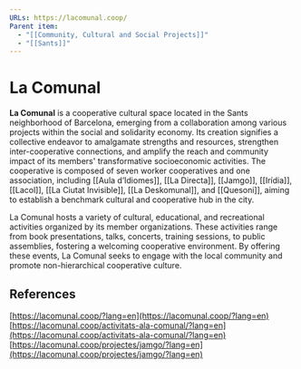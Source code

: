 ```yaml
---
URLs: https://lacomunal.coop/
Parent item:
  - "[[Community, Cultural and Social Projects]]"
  - "[[Sants]]"
---
```

# La Comunal

**La Comunal** is a cooperative cultural space located in the Sants neighborhood of Barcelona, emerging from a collaboration among various projects within the social and solidarity economy. Its creation signifies a collective endeavor to amalgamate strengths and resources, strengthen inter-cooperative connections, and amplify the reach and community impact of its members' transformative socioeconomic activities. The cooperative is composed of seven worker cooperatives and one association, including [[Aula d’Idiomes]], [[La Directa]], [[Jamgo]], [[Irídia]], [[Lacol]], [[La Ciutat Invisible]], [[La Deskomunal]], and [[Quesoni]], aiming to establish a benchmark cultural and cooperative hub in the city.

La Comunal hosts a variety of cultural, educational, and recreational activities organized by its member organizations. These activities range from book presentations, talks, concerts, training sessions, to public assemblies, fostering a welcoming cooperative environment. By offering these events, La Comunal seeks to engage with the local community and promote non-hierarchical cooperative culture.

## References

[https://lacomunal.coop/?lang=en](https://lacomunal.coop/?lang=en)
[https://lacomunal.coop/activitats-ala-comunal/?lang=en](https://lacomunal.coop/activitats-ala-comunal/?lang=en)
[https://lacomunal.coop/projectes/jamgo/?lang=en](https://lacomunal.coop/projectes/jamgo/?lang=en)